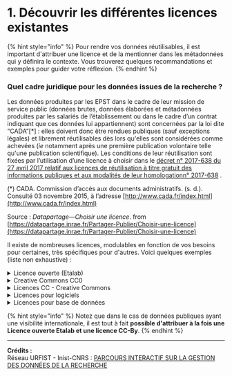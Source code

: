 # 1. Découvrir les différentes licences existantes

{% hint style="info" %}
Pour rendre vos données réutilisables, il est important d'attribuer une licence et de la mentionner dans les métadonnées qui y définira le contexte. Vous trouverez quelques recommandations et exemples pour guider votre réflexion.
{% endhint %}

### **Quel cadre juridique  pour les données issues de la recherche ?**

Les données produites par les EPST dans le cadre de leur mission de service public (données brutes, données élaborées et métadonnées produites par les salariés de l’établissement ou dans le cadre d’un contrat indiquant que ces données lui appartiennent) sont concernées par la loi dite “CADA”\[\*] : elles doivent donc être rendues publiques (sauf exceptions légales) et librement réutilisables dès lors qu'elles sont considérées comme achevées (_ie_ notamment après une première publication volontaire telle qu'une publication scientifique). Les conditions de leur réutilisation sont fixées par l’utilisation d’une licence à choisir dans le [décret n° 2017-638 du 27 avril 2017 relatif aux licences de réutilisation à titre gratuit des informations publiques et aux modalités de leur homologationn° 2017-638](https://www.legifrance.gouv.fr/eli/decret/2017/4/27/2017-638/jo/texte) .

(\*) CADA. Commission d’accès aux documents administratifs. (s. d.). Consulté 03 novembre 2015, à l’adresse [http://www.cada.fr/index.html](http://www.cada.fr/index.html)

Source : _Datapartage—Choisir une licence_. from [https://datapartage.inrae.fr/Partager-Publier/Choisir-une-licence](https://datapartage.inrae.fr/Partager-Publier/Choisir-une-licence)

Il existe de nombreuses licences, modulables en fonction de vos besoins pour certaines, très spécifiques pour d'autres. Voici quelques exemples (liste non exhaustive) :

<details>

<summary>Licence ouverte (Etalab)</summary>

En France, la réglementation stipule que la licence ouverte (Etalab) doit être attribuée aux données publiques. Cette licence ouverte, libre et gratuite est compatible avec la CC-BY 2.0, ce qui veut dire que la paternité des données devra être mentionnée en cas de réutilisation des données.

La « Licence Ouverte / Open License » présente les caractéristiques suivantes (Source : [Etalab](https://www.etalab.gouv.fr/licence-ouverte-open-licence/)) :

1. Une grande liberté de réutilisation des informations :
   * Une licence ouverte, libre et gratuite, qui apporte la sécurité juridique nécessaire aux producteurs et aux réutilisateurs des données publiques ;
   * Une licence qui promeut la réutilisation la plus large en autorisant la reproduction, la redistribution, l’adaptation et l’exploitation commerciale des données ;
   * Une licence qui s’inscrit dans un contexte international en étant compatible avec les standards des licences Open Data développées à l’étranger et notamment celles du gouvernement britannique (Open Government Licence) ainsi que les autres standards internationaux (ODC-BY, CC-BY 2.0).
2. Une exigence forte de transparence de la donnée et de qualité des sources en rendant obligatoire la mention de la paternité.
3. Une opportunité de mutualisation pour les autres données publiques en mettant en place un standard réutilisable par les collectivités territoriales qui souhaiteraient se lancer dans l’ouverture des données publiques.

<img src="../../.gitbook/assets/logo_licenceetalab.gif" alt="" data-size="original">

</details>

<details>

<summary>Creative Commons CC0</summary>

C'est une licence ouverte conçue pour les données dédiées au domaine public. Voir la [fiche ](https://creativecommons.org/publicdomain/zero/1.0/deed.fr)et le [site Creative Commons français](https://creativecommons.org/licenses/?lang=fr-FR).

</details>

<details>

<summary>Licences CC - Creative Commons</summary>

Il existe 6 licences gratuites Creative Commons combinant quatre éléments :

\- BY = attribution

\- NC = pas d'utilisation commerciale

\- SA = partage dans les mêmes conditions

\- ND = pas de modification

Voici les 6 licences Creative Commons et leurs icônes correspondantes (illustration ci-dessous) :

\- CC BY

\- CC BY-ND

\- CC BY-NC-ND

\- CC BY-NC

\- CC BY-NC-SA

\- CC BY-SA

La plus permissive est la CC BY et la plus restrictive est la CC BY-NC-ND.![](../../.gitbook/assets/Licence\_CC.png)

</details>

<details>

<summary>Licences pour logiciels</summary>

Certaines licences sont dédiées aux logiciels comme la licence de logiciel libre [GNU GPL](https://fr.wikipedia.org/wiki/Licence\_publique\_g%C3%A9n%C3%A9rale\_GNU) (GNU General Public License ou licence publique générale GNU) ou la licence de logiciel libre [CeCILL-B](https://fr.wikipedia.org/wiki/Licence\_CeCILL). Cette dernière a été créée conjointement par le CEA, le CNRS et l'INRIA ([en savoir plus](https://cecill.info)).

_“En synthétisant et après avoir écarté les paquets de documentation et de données placés sous les licences libres spécifiques (GFDL, CC-By, CC-By-SA), on constate qu’environ 60% des logiciels libres sont diffusés sous l’une des versions de la licence GNU GPL et 20% sous l’une des versions de la licence GNU LGPL.”_  [_Livret Bleu Juridique_](https://cnll.fr/media/LivretBleu\_Juridique-2eEdition\_GT-LogicielLibre\_Systematic\_Nov2016\_web.pdf)

</details>

<details>

<summary>Licences pour base de données</summary>

Il existe des licences spécifiques aux bases de données comme la licence libre [Open Database License (ODbL)](https://fr.wikipedia.org/wiki/Open\_Database\_License), [Open Data Commons](https://opendatacommons.org/licenses/by/1-0/) (ODC-by)

</details>

{% hint style="info" %}
Notez que dans le cas de données publiques ayant une visibilité internationale, il est tout à fait **possible d'attribuer à la fois une Licence ouverte Etalab et une licence CC-By**.
{% endhint %}

****

**Crédits :** \
Réseau URFIST - Inist-CNRS : [PARCOURS INTERACTIF SUR LA GESTION DES DONNÉES DE LA RECHERCHE](https://doranum.fr/enjeux-benefices/parcours-interactif-sur-la-gestion-des-donnees-de-la-recherche/)
